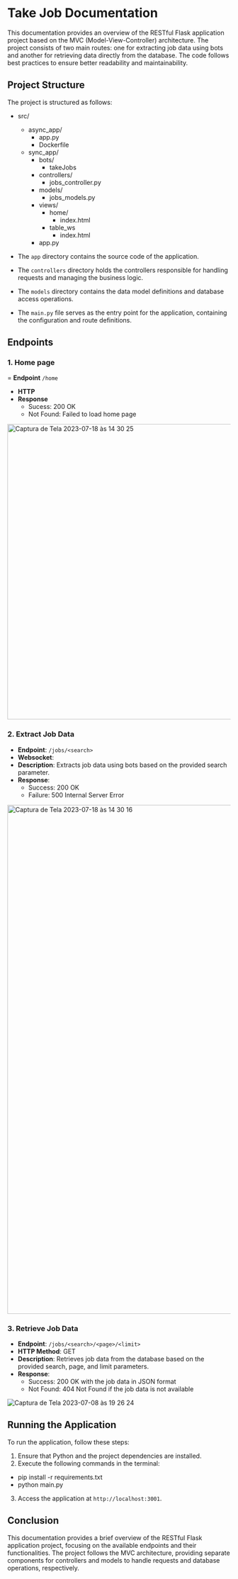 # Take Job Documentation

This documentation provides an overview of the RESTful Flask application project based on the MVC (Model-View-Controller) architecture. The project consists of two main routes: one for extracting job data using bots and another for retrieving data directly from the database. The code follows best practices to ensure better readability and maintainability.

## Project Structure

The project is structured as follows:

- src/
    - async_app/
        - app.py
        - Dockerfile
    - sync_app/
        - bots/
            - takeJobs
        - controllers/
            - jobs_controller.py
        - models/
            - jobs_models.py
        - views/
            - home/
                - index.html
            - table_ws
                - index.html 
        - app.py
    

- The `app` directory contains the source code of the application.
- The `controllers` directory holds the controllers responsible for handling requests and managing the business logic.
- The `models` directory contains the data model definitions and database access operations.
- The `main.py` file serves as the entry point for the application, containing the configuration and route definitions.

## Endpoints

### 1. Home page
= **Endpoint** `/home`
- **HTTP**
- **Response**
  - Sucess: 200 OK
  - Not Found: Failed to load home page

 <img width="667" alt="Captura de Tela 2023-07-18 às 14 30 25" src="https://github.com/felipmateus/takeJobs/assets/76415936/9ea2f6fe-6d00-4424-9dc4-5d861389be89">
   



### 2. Extract Job Data

- **Endpoint**: `/jobs/<search>`
- **Websocket**:
- **Description**: Extracts job data using bots based on the provided search parameter.
- **Response**: 
  - Success: 200 OK
  - Failure: 500 Internal Server Error

<img width="1149" alt="Captura de Tela 2023-07-18 às 14 30 16" src="https://github.com/felipmateus/takeJobs/assets/76415936/bb8b4aef-9459-4099-8c94-1a634d850849">


### 3. Retrieve Job Data

- **Endpoint**: `/jobs/<search>/<page>/<limit>`
- **HTTP Method**: GET
- **Description**: Retrieves job data from the database based on the provided search, page, and limit parameters.
- **Response**: 
  - Success: 200 OK with the job data in JSON format
  - Not Found: 404 Not Found if the job data is not available

![Captura de Tela 2023-07-08 às 19 26 24](https://github.com/felipmateus/takeJobs/assets/76415936/1ba4ecf9-f75c-447d-8a0e-7cc0d6499581)

## Running the Application

To run the application, follow these steps:

1. Ensure that Python and the project dependencies are installed.
2. Execute the following commands in the terminal:

- pip install -r requirements.txt
- python main.py

3. Access the application at `http://localhost:3001`.

## Conclusion

This documentation provides a brief overview of the RESTful Flask application project, focusing on the available endpoints and their functionalities. The project follows the MVC architecture, providing separate components for controllers and models to handle requests and database operations, respectively.

